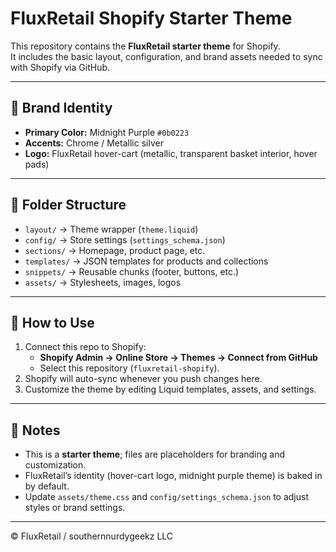 # FluxRetail Shopify Starter Theme

This repository contains the **FluxRetail starter theme** for Shopify.  
It includes the basic layout, configuration, and brand assets needed to sync with Shopify via GitHub.

---

## 🌌 Brand Identity
- **Primary Color:** Midnight Purple `#0b0223`
- **Accents:** Chrome / Metallic silver
- **Logo:** FluxRetail hover-cart (metallic, transparent basket interior, hover pads)

---

## 📂 Folder Structure
- `layout/` → Theme wrapper (`theme.liquid`)
- `config/` → Store settings (`settings_schema.json`)
- `sections/` → Homepage, product page, etc.
- `templates/` → JSON templates for products and collections
- `snippets/` → Reusable chunks (footer, buttons, etc.)
- `assets/` → Stylesheets, images, logos

---

## 🚀 How to Use
1. Connect this repo to Shopify:
   - **Shopify Admin → Online Store → Themes → Connect from GitHub**
   - Select this repository (`fluxretail-shopify`).
2. Shopify will auto-sync whenever you push changes here.
3. Customize the theme by editing Liquid templates, assets, and settings.

---

## 📌 Notes
- This is a **starter theme**; files are placeholders for branding and customization.
- FluxRetail’s identity (hover-cart logo, midnight purple theme) is baked in by default.
- Update `assets/theme.css` and `config/settings_schema.json` to adjust styles or brand settings.

---

© FluxRetail / southernnurdygeekz LLC
